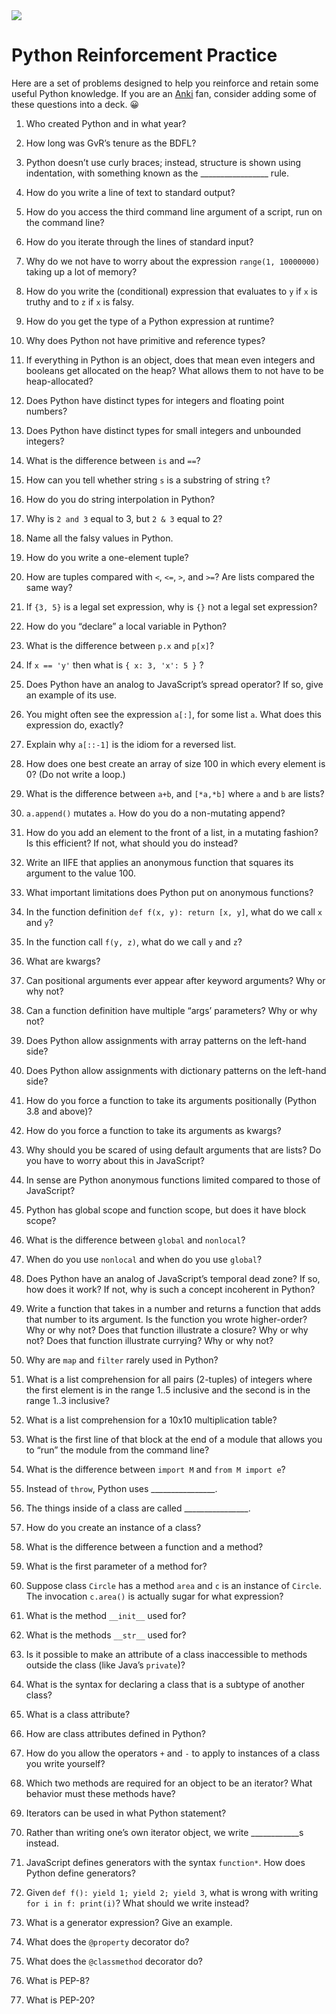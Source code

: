 <img src="https://raw.githubusercontent.com/rtoal/polyglot/master/docs/resources/python-logo-64.png">

# Python Reinforcement Practice

Here are a set of problems designed to help you reinforce and retain some useful Python knowledge. If you are an [Anki](https://apps.ankiweb.net/) fan, consider adding some of these questions into a deck. 😀

1. Who created Python and in what year?

1. How long was GvR’s tenure as the BDFL?

1. Python doesn’t use curly braces; instead, structure is shown using indentation, with something known as the _________________ rule.

1. How do you write a line of text to standard output?

1. How do you access the third command line argument of a script, run on the command line?

1. How do you iterate through the lines of standard input?

1. Why do we not have to worry about the expression `range(1, 10000000)` taking up a lot of memory?

1. How do you write the (conditional) expression that evaluates to `y` if `x` is truthy and to `z` if `x` is falsy.

1. How do you get the type of a Python expression at runtime?

1. Why does Python not have primitive and reference types?

1. If everything in Python is an object, does that mean even integers and booleans get allocated on the heap? What allows them to not have to be heap-allocated?

1. Does Python have distinct types for integers and floating point numbers?

1. Does Python have distinct types for small integers and unbounded integers?

1. What is the difference between `is` and `==`?

1. How can you tell whether string `s` is a substring of string `t`?

1. How do you do string interpolation in Python?

1. Why is `2 and 3` equal to 3, but `2 & 3` equal to 2?

1. Name all the falsy values in Python.

1. How do you write a one-element tuple?

1. How are tuples compared with `<`, `<=`, `>`, and `>=`? Are lists compared the same way?

1. If `{3, 5}` is a legal set expression, why is `{}` not a legal set expression?

1. How do you “declare” a local variable in Python?

1. What is the difference between `p.x` and `p[x]`?

1. If `x == 'y'` then what is `{ x: 3, 'x': 5 }` ?

1. Does Python have an analog to JavaScript’s spread operator? If so, give an example of its use.

1. You might often see the expression `a[:]`, for some list `a`. What does this expression do, exactly?

1. Explain why `a[::-1]` is the idiom for a reversed list.

1. How does one best create an array of size 100 in which every element is 0? (Do not write a loop.)

1. What is the difference between `a+b`, and `[*a,*b]` where `a` and `b` are lists?

1. `a.append()` mutates `a`. How do you do a non-mutating append?

1. How do you add an element to the front of a list, in a mutating fashion? Is this efficient? If not, what should you do instead?

1. Write an IIFE that applies an anonymous function that squares its argument to the value 100.

1. What important limitations does Python put on anonymous functions?

1. In the function definition `def f(x, y): return [x, y]`, what do we call `x` and `y`?

1. In the function call `f(y, z)`, what do we call `y` and `z`?

1. What are kwargs?

1. Can positional arguments ever appear after keyword arguments? Why or why not?

1. Can a function definition have multiple “args’ parameters? Why or why not?

1. Does Python allow assignments with array patterns on the left-hand side?

1. Does Python allow assignments with dictionary patterns on the left-hand side?

1. How do you force a function to take its arguments positionally (Python 3.8 and above)?

1. How do you force a function to take its arguments as kwargs?

1. Why should you be scared of using default arguments that are lists? Do you have to worry about this in JavaScript?

1. In sense are Python anonymous functions limited compared to those of JavaScript?

1. Python has global scope and function scope, but does it have block scope?

1. What is the difference between `global` and `nonlocal`?

1. When do you use `nonlocal` and when do you use `global`?

1. Does Python have an analog of JavaScript’s temporal dead zone? If so, how does it work? If not, why is such a concept incoherent in Python?

1. Write a function that takes in a number and returns a function that adds that number to its argument. Is the function you wrote higher-order? Why or why not? Does that function illustrate a closure? Why or why not? Does that function illustrate currying? Why or why not?

1. Why are `map` and `filter` rarely used in Python?

1. What is a list comprehension for all pairs (2-tuples) of integers where the first element is in the range 1..5 inclusive and the second is in the range 1..3 inclusive?

1. What is a list comprehension for a 10x10 multiplication table?

1. What is the first line of that block at the end of a module that allows you to “run” the module from the command line?

1. What is the difference between `import M` and `from M import e`?

1. Instead of `throw`, Python uses ________________.

1. The things inside of a class are called ________________.

1. How do you create an instance of a class?

1. What is the difference between a function and a method?

1. What is the first parameter of a method for?

1. Suppose class `Circle` has a method `area` and `c` is an instance of `Circle`. The invocation `c.area()` is actually sugar for what expression?

1. What is the method `__init__` used for?

1. What is the methods `__str__` used for?

1. Is it possible to make an attribute of a class inaccessible to methods outside the class (like Java’s `private`)?

1. What is the syntax for declaring a class that is a subtype of another class?

1. What is a class attribute?

1. How are class attributes defined in Python?

1. How do you allow the operators `+` and `-` to apply to instances of a class you write yourself?

1. Which two methods are required for an object to be an iterator? What behavior must these methods have?

1. Iterators can be used in what Python statement?

1. Rather than writing one’s own iterator object, we write ____________s instead.

1. JavaScript defines generators with the syntax `function*`. How does Python define generators?

1. Given `def f(): yield 1; yield 2; yield 3`, what is wrong with writing `for i in f: print(i)`? What should we write instead?

1. What is a generator expression? Give an example.

1. What does the `@property` decorator do?

1. What does the `@classmethod` decorator do?

1. What is PEP-8?

1. What is PEP-20?


